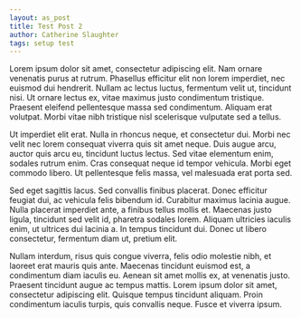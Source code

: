 ```yaml
---
layout: as_post
title: Test Post 2
author: Catherine Slaughter
tags: setup test
---
```


Lorem ipsum dolor sit amet, consectetur adipiscing elit. Nam ornare venenatis purus at rutrum. Phasellus efficitur elit non lorem imperdiet, nec euismod dui hendrerit. Nullam ac lectus luctus, fermentum velit ut, tincidunt nisi. Ut ornare lectus ex, vitae maximus justo condimentum tristique. Praesent eleifend pellentesque massa sed condimentum. Aliquam erat volutpat. Morbi vitae nibh tristique nisl scelerisque vulputate sed a tellus.

Ut imperdiet elit erat. Nulla in rhoncus neque, et consectetur dui. Morbi nec velit nec lorem consequat viverra quis sit amet neque. Duis augue arcu, auctor quis arcu eu, tincidunt luctus lectus. Sed vitae elementum enim, sodales rutrum enim. Cras consequat neque id tempor vehicula. Morbi eget commodo libero. Ut pellentesque felis massa, vel malesuada erat porta sed.

Sed eget sagittis lacus. Sed convallis finibus placerat. Donec efficitur feugiat dui, ac vehicula felis bibendum id. Curabitur maximus lacinia augue. Nulla placerat imperdiet ante, a finibus tellus mollis et. Maecenas justo ligula, tincidunt sed velit id, pharetra sodales lorem. Aliquam ultricies iaculis enim, ut ultrices dui lacinia a. In tempus tincidunt dui. Donec ut libero consectetur, fermentum diam ut, pretium elit.

Nullam interdum, risus quis congue viverra, felis odio molestie nibh, et laoreet erat mauris quis ante. Maecenas tincidunt euismod est, a condimentum diam iaculis eu. Aenean sit amet mollis ex, at venenatis justo. Praesent tincidunt augue ac tempus mattis. Lorem ipsum dolor sit amet, consectetur adipiscing elit. Quisque tempus tincidunt aliquam. Proin condimentum iaculis turpis, quis convallis neque. Fusce et viverra ipsum.
